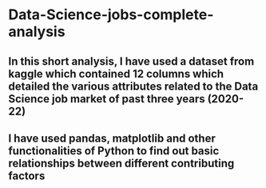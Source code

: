 # Data-Science-jobs-complete-analysis

## In this short analysis, I have used a dataset from kaggle which contained 12 columns which detailed the various attributes related to the Data Science job market of past three years (2020-22)
## I have used pandas, matplotlib and other functionalities of Python to find out basic relationships between different contributing factors
